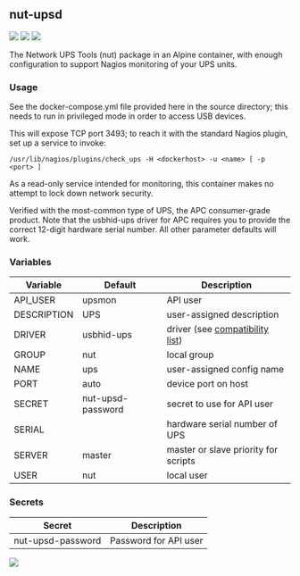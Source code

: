 ## nut-upsd
[![](https://images.microbadger.com/badges/version/instantlinux/nut-upsd.svg)](https://microbadger.com/images/instantlinux/nut-upsd "Version badge") [![](https://images.microbadger.com/badges/image/instantlinux/nut-upsd.svg)](https://microbadger.com/images/instantlinux/nut-upsd "Image badge") [![](https://images.microbadger.com/badges/commit/instantlinux/nut-upsd.svg)](https://microbadger.com/images/instantlinux/nut-upsd "Commit badge")

The Network UPS Tools (nut) package in an Alpine container, with enough configuration to support Nagios monitoring of your UPS units.

### Usage

See the docker-compose.yml file provided here in the source directory; this needs to run in privileged mode in order to access USB devices.

This will expose TCP port 3493; to reach it with the standard Nagios plugin, set up a service to invoke:

```
/usr/lib/nagios/plugins/check_ups -H <dockerhost> -u <name> [ -p <port> ]
```

As a read-only service intended for monitoring, this container makes no attempt to lock down network security.

Verified with the most-common type of UPS, the APC consumer-grade product. Note that the usbhid-ups driver for APC requires you to provide the correct 12-digit hardware serial number. All other parameter defaults will work.

### Variables

Variable | Default | Description |
-------- | ------- | ----------- |
API_USER | upsmon| API user
DESCRIPTION | UPS | user-assigned description
DRIVER | usbhid-ups | driver (see [compatibility list](http://networkupstools.org/stable-hcl.html))
GROUP | nut | local group
NAME | ups | user-assigned config name
PORT | auto | device port on host
SECRET | nut-upsd-password | secret to use for API user
SERIAL | | hardware serial number of UPS
SERVER | master | master or slave priority for scripts
USER | nut | local user

### Secrets

| Secret | Description |
| ------ | ----------- |
| nut-upsd-password | Password for API user |

[![](https://images.microbadger.com/badges/license/instantlinux/nut-upsd.svg)](https://microbadger.com/images/instantlinux/nut-upsd "License badge")
